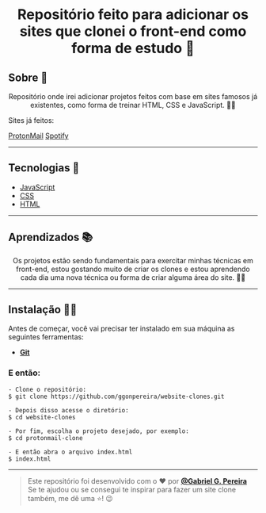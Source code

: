 <h4 align="center">
 <h1 align="center">Repositório feito para adicionar os sites que clonei o front-end como forma de estudo 🤗</h1> 
</h4>

<h2>Sobre 📝</h2>

<p align="center">Repositório onde irei adicionar projetos feitos com base em sites famosos já existentes, como forma de treinar HTML, CSS e JavaScript. 👊🏼</p>
<p>Sites já feitos:</p>
<a href="https://website-clones.pages.dev/">ProtonMail</a>
<a href="https://github.com/ggonpereira/website-clones/tree/main/spotify-clone">Spotify</a>

---

<h2>Tecnologias 🚀</h2>

- [JavaScript](https://www.javascript.com/)
- [CSS](https://developer.mozilla.org/pt-BR/docs/Web/CSS)
- [HTML](https://html.com/)

---

<h2>Aprendizados 📚</h2>

<p align="center">Os projetos estão sendo fundamentais para exercitar minhas técnicas em front-end, estou gostando muito de criar os clones e estou aprendendo cada dia uma nova técnica ou forma de criar alguma área do site. 🙌🏼 </p>

---

<h2>Instalação 👨‍💻</h2>
Antes de começar, você vai precisar ter instalado em sua máquina as seguintes ferramentas:

- <b>[Git](https://git-scm.com)</b>

### E então:

```
- Clone o repositório:
$ git clone https://github.com/ggonpereira/website-clones.git

- Depois disso acesse o diretório:
$ cd website-clones

- Por fim, escolha o projeto desejado, por exemplo:
$ cd protonmail-clone

- E então abra o arquivo index.html
$ index.html
```

---

> Este repositório foi desenvolvido com o ❤️ por **[@Gabriel G. Pereira](https://www.linkedin.com/in/gabriel-gonçalves-pereira/)** <br>
> Se te ajudou ou se consegui te inspirar para fazer um site clone também, me dê uma ⭐! 😉
